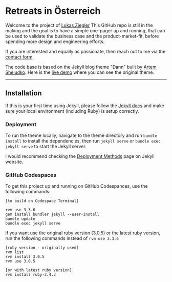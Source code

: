 # Retreats in Österreich

Welcome to the project of [Lukas Ziegler](https://lukasziegler.com/)
This GitHub repo is still in the making and the goal is to have a simple one-pager up and running, that can be used to validate the business case and the product-market-fit, before spending more design and engineering efforts.

If you are interested and equally as passionate, then reach out to me via the [contact form](https://retreats-in-oesterreich.at/kontakt/).

The code base is based on the Jekyll blog theme "Dann" built by [Artem Sheludko](https://jekyllthemes.io/developers/artem-sheludko). Here is the [live demo](https://dann-jekyll.netlify.app/) where you can see the original theme.

* * *

## Installation

If this is your first time using Jekyll, please follow the [Jekyll docs](https://jekyllrb.com/docs/installation/) and make sure your local environment (including Ruby) is setup correctly.


### Deployment

To run the theme locally, navigate to the theme directory and run `bundle install` to install the dependencies, then run `jekyll serve` or `bundle exec jekyll serve` to start the Jekyll server.

I would recommend checking the [Deployment Methods](https://jekyllrb.com/docs/deployment-methods/) page on Jekyll website.


### GitHub Codespaces

To get this project up and running on GitHub Codespances, use the following commands:

```
[to build on Codespace Terminal]

rvm use 3.3.6
gem install bundler jekyll --user-install
bundle update
bundle exec jekyll serve
```

If you want use the original ruby version (3.0.5) or the latest ruby version, run the following commands instead of `rvm use 3.3.6`
```
[ruby version - originally used]
rvm list
rvm install 3.0.5
rvm use 3.0.5

[or with latest ruby version]
rvm install ruby-3.4.3
```